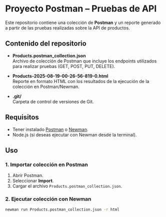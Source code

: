# Proyecto Postman – Pruebas de API

Este repositorio contiene una colección de **Postman** y un reporte generado a partir de las pruebas realizadas sobre la API de productos.

## Contenido del repositorio

- **Products.postman_collection.json**  
  Archivo de colección de Postman que incluye los endpoints utilizados para realizar pruebas (GET, POST, PUT, DELETE).

- **Products-2025-08-19-00-26-56-819-0.html**  
  Reporte en formato HTML con los resultados de la ejecución de la colección en Postman/Newman.

- **.git/**  
  Carpeta de control de versiones de Git.

## Requisitos

- Tener instalado [Postman](https://www.postman.com/downloads/) o [Newman](https://www.npmjs.com/package/newman).
- Node.js (si deseas ejecutar con Newman desde la terminal).

## Uso

### 1. Importar colección en Postman
1. Abrir Postman.  
2. Seleccionar **Import**.  
3. Cargar el archivo `Products.postman_collection.json`.  

### 2. Ejecutar colección con Newman
```bash
newman run Products.postman_collection.json -r html
